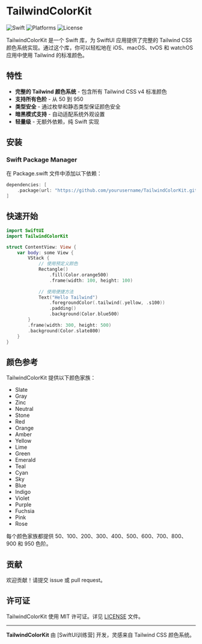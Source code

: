 # TailwindColorKit

![Swift](https://img.shields.io/badge/Swift-5.6+-orange.svg)
![Platforms](https://img.shields.io/badge/Platforms-iOS%20%7C%20macOS%20%7C%20tvOS%20%7C%20watchOS-lightgrey.svg)
![License](https://img.shields.io/badge/License-MIT-blue.svg)

TailwindColorKit 是一个 Swift 库，为 SwiftUI 应用提供了完整的 Tailwind CSS 颜色系统实现。通过这个库，你可以轻松地在 iOS、macOS、tvOS 和 watchOS 应用中使用 Tailwind 的标准颜色。

## 特性

- **完整的 Tailwind 颜色系统** - 包含所有 Tailwind CSS v4 标准颜色
- **支持所有色阶** - 从 50 到 950
- **类型安全** - 通过枚举和静态类型保证颜色安全
- **暗黑模式支持** - 自动适配系统外观设置
- **轻量级** - 无额外依赖，纯 Swift 实现

## 安装

### Swift Package Manager

在 Package.swift 文件中添加以下依赖：

```swift
dependencies: [
    .package(url: "https://github.com/yourusername/TailwindColorKit.git", from: "1.0.4")
]
```

## 快速开始

```swift
import SwiftUI
import TailwindColorKit

struct ContentView: View {
    var body: some View {
        VStack {
            // 使用预定义颜色
            Rectangle()
                .fill(Color.orange500)
                .frame(width: 100, height: 100)
            
            // 使用便捷方法
            Text("Hello Tailwind")
                .foregroundColor(.tailwind(.yellow, .s100))
                .padding()
                .background(Color.blue500)
        }
        .frame(width: 300, height: 500)
        .background(Color.slate800)
    }
}
```

## 颜色参考

TailwindColorKit 提供以下颜色家族：

- Slate
- Gray
- Zinc
- Neutral
- Stone
- Red
- Orange
- Amber
- Yellow
- Lime
- Green
- Emerald
- Teal
- Cyan
- Sky
- Blue
- Indigo
- Violet
- Purple
- Fuchsia
- Pink
- Rose

每个颜色家族都提供 50、100、200、300、400、500、600、700、800、900 和 950 色阶。

## 贡献

欢迎贡献！请提交 issue 或 pull request。

## 许可证

TailwindColorKit 使用 MIT 许可证。详见 [LICENSE](LICENSE) 文件。

---

**TailwindColorKit** 由 [SwiftUI训练营] 开发，灵感来自 Tailwind CSS 颜色系统。

